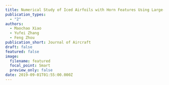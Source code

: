 ```yaml
---
title: Numerical Study of Iced Airfoils with Horn Features Using Large-Eddy Simulation
publication_types:
  - "2"
authors:
  - Maochao Xiao
  - Yufei Zhang
  - Feng Zhou
publication_short: Journal of Aircraft
draft: false
featured: false
image:
  filename: featured
  focal_point: Smart
  preview_only: false
date: 2019-09-01T01:55:00.000Z
---
```

